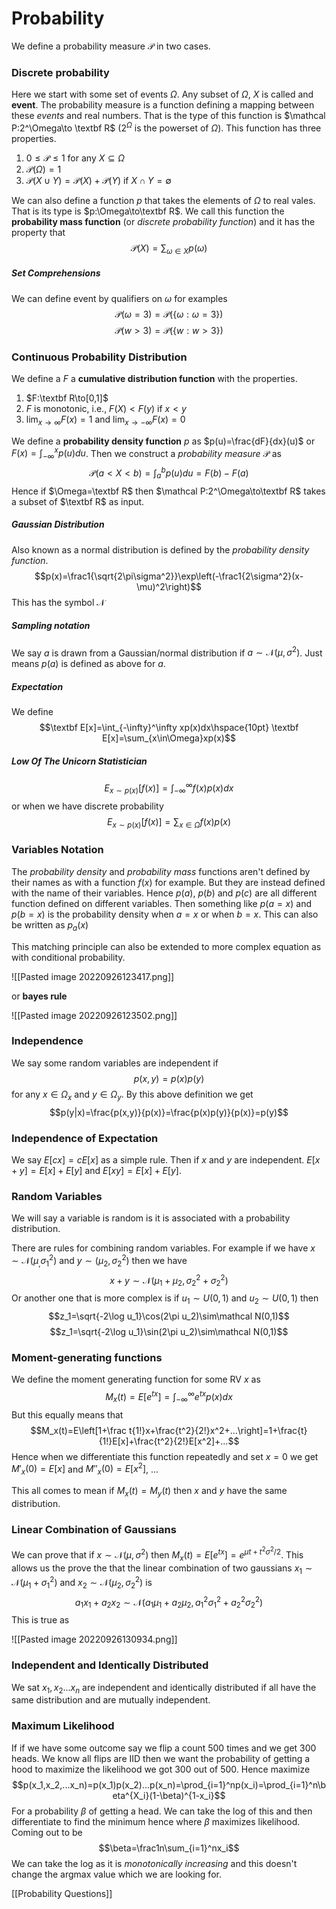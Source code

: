 # Probability
We define a probability measure $\mathcal P$ in two cases.

### Discrete probability
Here we start with some set of events $\Omega$. Any subset of $\Omega$, $X$ is called and **event**. The probability measure is a function defining a mapping between these *events* and real numbers. That is the type of this function is $\mathcal P:2^\Omega\to \textbf R$ ($2^\Omega$ is the powerset of $\Omega$).  This function has three properties.

1. $0\le\mathcal P\le 1$ for any $X\subseteq \Omega$ 
2. $\mathcal P(\Omega)=1$ 
3. $\mathcal P(X\cup Y)=\mathcal P(X)+\mathcal P(Y)$ if $X\cap Y = \emptyset$  

We can also define a function $p$ that takes the elements of $\Omega$ to real vales. That is its type is $p:\Omega\to\textbf R$. We call this function the **probability mass function** (or *discrete probability function*) and it has the property that $$\mathcal P(X)=\sum_{\omega\in X}p(\omega)$$
##### Set Comprehensions
We can define event by qualifiers on $\omega$ for examples $$\mathcal P(\omega=3)=\mathcal P(\{\omega:\omega=3\})$$$$\mathcal P(w>3)=\mathcal P(\{w:w>3\})$$
### Continuous Probability Distribution
We define a $F$ a **cumulative distribution function** with the properties. 

1. $F:\textbf R\to[0,1]$ 
2. $F$ is monotonic, i.e., $F(X)<F(y)$ if $x<y$
3. $\lim_{x\to\infty}F(x)=1$ and $\lim_{x\to -\infty}F(x)=0$  

We define a **probability density function** $p$ as $p(u)=\frac{dF}{dx}(u)$ or $F(x)=\int_{-\infty}^xp(u)du$. Then we construct a *probability measure* $\mathcal P$ as $$\mathcal P(a<X<b)=\int_a^bp(u)du=F(b)-F(a)$$Hence if $\Omega=\textbf R$ then $\mathcal P:2^\Omega\to\textbf R$ takes a subset of $\textbf R$ as input.

##### Gaussian Distribution
Also known as a normal distribution is defined by the *probability density function*. $$p(x)=\frac1{\sqrt{2\pi\sigma^2}}\exp\left(-\frac1{2\sigma^2}(x-\mu)^2\right)$$This has the symbol $\mathcal N$ 

##### Sampling notation
We say $a$ is drawn from a Gaussian/normal distribution if $a\sim\mathcal N(\mu,\sigma^2)$. Just means $p(a)$ is defined as above for $a$.

##### Expectation
We define $$\textbf E[x]=\int_{-\infty}^\infty xp(x)dx\hspace{10pt} \textbf E[x]=\sum_{x\in\Omega}xp(x)$$

##### Low Of The Unicorn Statistician
$$E_{x\sim p(x)}[f(x)]=\int_{-\infty}^\infty f(x)p(x)dx$$
or when we have discrete probability$$E_{x\sim p(x)}[f(x)]=\sum_{x\in\Omega}f(x)p(x)$$
### Variables Notation
The *probability density* and *probability mass* functions aren't defined by their names as with a function $f(x)$ for example. But they are instead defined with the name of their variables. Hence $p(a)$, $p(b)$ and $p(c)$ are all different function defined on different variables. Then something like $p(a=x)$ and $p(b=x)$ is the probability density when $a=x$ or when $b=x$. This can also be written as $p_a(x)$

This matching principle can also be extended to more complex equation as with conditional probability.

![[Pasted image 20220926123417.png]]

or **bayes rule**

![[Pasted image 20220926123502.png]]

### Independence
We say some random variables are independent if $$p(x,y)=p(x)p(y)$$ for any $x\in \Omega_x$ and $y\in\Omega_y$. By this above definition we get $$p(y|x)=\frac{p(x,y)}{p(x)}=\frac{p(x)p(y)}{p(x)}=p(y)$$ 
### Independence of Expectation
We say $E[cx]=cE[x]$ as a simple rule. Then if $x$ and $y$ are independent. $E[x+y]=E[x]+E[y]$ and $E[xy]=E[x]+E[y]$.

### Random Variables
We will say a variable is random is it is associated with a probability distribution.

There are rules for combining random variables. For example if we have $x\sim\mathcal N(\mu_,\sigma_1^2)$ and $y\sim\mathcal(\mu_2,\sigma_2^2)$ then we have $$x+y\sim\mathcal N\left(\mu_1+\mu_2,\sigma_2^2+\sigma_2^2\right)$$Or another one that is more complex is if $u_1\sim U(0,1)$ and $u_2\sim U(0,1)$ then $$z_1=\sqrt{-2\log u_1}\cos(2\pi u_2)\sim\mathcal N(0,1)$$$$z_1=\sqrt{-2\log u_1}\sin(2\pi u_2)\sim\mathcal N(0,1)$$    

### Moment-generating functions
We define the moment generating function for some RV $x$ as $$M_x(t)=E[e^{tx}]=\int_{-\infty}^\infty e^{tx}p(x)dx$$But this equally means that $$M_x(t)=E\left[1+\frac t{1!}x+\frac{t^2}{2!}x^2+...\right]=1+\frac{t}{1!}E[x]+\frac{t^2}{2!}E[x^2]+...$$ Hence when we differentiate this function repeatedly and set $x=0$ we get $M'_x(0)=E[x]$ and $M''_x(0)=E[x^2]$, ...

This all comes to mean if $M_x(t)=M_y(t)$ then $x$ and $y$ have the same distribution.

### Linear Combination of Gaussians
We can prove that if $x\sim\mathcal N(\mu,\sigma^2)$ then $M_x(t)=E[e^{tx}]=e^{\mu t+t^2\sigma^2/2}$. This allows us the prove the that the linear combination of two gaussians $x_1\sim\mathcal N(\mu_1+\sigma_1^2)$ and $x_2\sim\mathcal N(\mu_2,\sigma_2^2)$ is $$a_1x_1+a_2x_2\sim\mathcal N(a_1\mu_1+a_2\mu_2,a_1^2\sigma_1^2+a_2^2\sigma_2^2)$$ This is true as

![[Pasted image 20220926130934.png]]

### Independent and Identically Distributed
We sat $x_1, x_2 ... x_n$ are independent and identically distributed if all have the same distribution and are mutually independent.

### Maximum Likelihood
If if we have some outcome say we flip a count 500 times and we get 300 heads. We know all flips are IID  then we want the probability of getting a hood to maximize the likelihood we got 300 out of 500. Hence maximize $$p(x_1,x_2,...x_n)=p(x_1)p(x_2)...p(x_n)=\prod_{i=1}^np(x_i)=\prod_{i=1}^n\beta^{X_i}(1-\beta)^{1-x_i}$$For a probability $\beta$ of getting a head. We can take the log of this and then differentiate to find the minimum hence where $\beta$ maximizes likelihood. Coming out to be $$\beta=\frac1n\sum_{i=1}^nx_i$$We can take the log as it is *monotonically increasing* and this doesn't change the argmax value which we are looking for.

[[Probability Questions]]